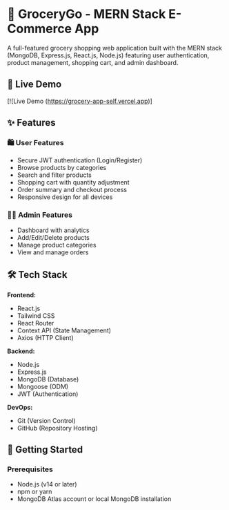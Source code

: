 
# 🛒 GroceryGo - MERN Stack E-Commerce App


A full-featured grocery shopping web application built with the MERN stack (MongoDB, Express.js, React.js, Node.js) featuring user authentication, product management, shopping cart, and admin dashboard.

## 🚀 Live Demo

[![Live Demo (https://grocery-app-self.vercel.app)]
## ✨ Features

### 🛍️ User Features
- Secure JWT authentication (Login/Register)
- Browse products by categories
- Search and filter products
- Shopping cart with quantity adjustment
- Order summary and checkout process
- Responsive design for all devices

### 👨‍💻 Admin Features
- Dashboard with analytics
- Add/Edit/Delete products
- Manage product categories
- View and manage orders

## 🛠️ Tech Stack

**Frontend:**
- React.js
- Tailwind CSS
- React Router
- Context API (State Management)
- Axios (HTTP Client)

**Backend:**
- Node.js
- Express.js
- MongoDB (Database)
- Mongoose (ODM)
- JWT (Authentication)

**DevOps:**
- Git (Version Control)
- GitHub (Repository Hosting)



## 🚀 Getting Started

### Prerequisites
- Node.js (v14 or later)
- npm or yarn
- MongoDB Atlas account or local MongoDB installation

